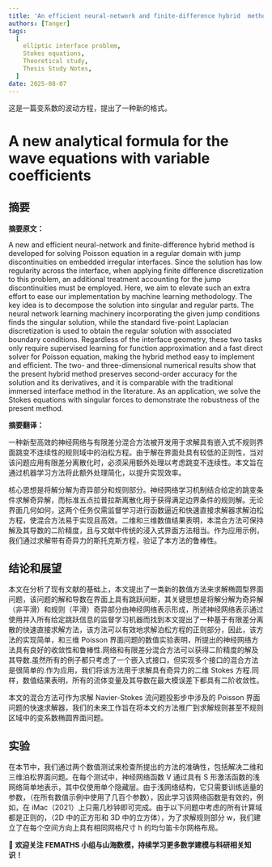 ```yaml
---
title: 'An efficient neural-network and finite-difference hybrid  method for elliptic interface problems with applications'
authors: [Tanger]
tags:
  [
    elliptic interface problem,
    Stokes equations,
    Theoretical study,
    Thesis Study Notes,
  ]
date: 2025-08-07
---
```


这是一篇变系数的波动方程，提出了一种新的格式。

# A new analytical formula for the wave equations with variable coefficients

## 摘要

**摘要原文：**

A new and efficient neural-network and finite-difference hybrid method is developed
for solving Poisson equation in a regular domain with jump discontinuities on embedded irregular interfaces. Since the solution has low regularity across the interface,
when applying finite difference discretization to this problem, an additional treatment
accounting for the jump discontinuities must be employed. Here, we aim to elevate
such an extra effort to ease our implementation by machine learning methodology.
The key idea is to decompose the solution into singular and regular parts. The neural
network learning machinery incorporating the given jump conditions finds the singular solution, while the standard five-point Laplacian discretization is used to obtain
the regular solution with associated boundary conditions. Regardless of the interface
geometry, these two tasks only require supervised learning for function approximation
and a fast direct solver for Poisson equation, making the hybrid method easy to implement and efficient. The two- and three-dimensional numerical results show that
the present hybrid method preserves second-order accuracy for the solution and its
derivatives, and it is comparable with the traditional immersed interface method in
the literature. As an application, we solve the Stokes equations with singular forces to
demonstrate the robustness of the present method.

**摘要翻译：**

一种新型高效的神经网络与有限差分混合方法被开发用于求解具有嵌入式不规则界面跳变不连续性的规则域中的泊松方程。由于解在界面处具有较低的正则性，当对该问题应用有限差分离散化时，必须采用额外处理以考虑跳变不连续性。本文旨在通过机器学习方法将此额外处理简化，以提升实现效率。

核心思想是将解分解为奇异部分和规则部分。神经网络学习机制结合给定的跳变条件求解奇异解，而标准五点拉普拉斯离散化用于获得满足边界条件的规则解。无论界面几何如何，这两个任务仅需监督学习进行函数逼近和快速直接求解器求解泊松方程，使混合方法易于实现且高效。二维和三维数值结果表明，本混合方法可保持解及其导数的二阶精度，且与文献中传统的浸入式界面方法相当。作为应用示例，我们通过求解带有奇异力的斯托克斯方程，验证了本方法的鲁棒性。

<!-- truncate -->

## 结论和展望

本文在分析了现有文献的基础上，本文提出了一类新的数值方法来求解椭圆型界面问题，该问题的解和导数在界面上具有跳跃间断，其关键思想是将解分解为奇异解（非平滑）和规则（平滑）奇异部分由神经网络表示形成，所述神经网络表示通过使用并入所有给定跳跃信息的监督学习机器而找到本文提出了一种基于有限差分离散的快速直接求解方法，该方法可以有效地求解泊松方程的正则部分，因此，该方法的实现简单，和三维 Poisson 界面问题的数值实验表明，所提出的神经网络方法具有良好的收敛性和鲁棒性.网络和有限差分混合方法可以获得二阶精度的解及其导数.虽然所有的例子都只考虑了一个嵌入式接口，但实现多个接口的混合方法是很简单的.作为应用，我们将该方法用于求解具有奇异力的二维 Stokes 方程.同样，数值结果表明，所有的流体变量及其导数在最大模误差下都具有二阶收敛性。

本文的混合方法可作为求解 Navier-Stokes 流问题投影步中涉及的 Poisson 界面问题的快速求解器，我们的未来工作旨在将本文的方法推广到求解规则甚至不规则区域中的变系数椭圆界面问题。

## 实验

在本节中，我们通过两个数值测试来检查所提出的方法的准确性，包括解决二维和三维泊松界面问题。在每个测试中，神经网络函数 V 通过具有 S 形激活函数的浅网络简单地表示，其中仅使用单个隐藏层。由于浅网络结构，它只需要训练适量的参数，（在所有数值示例中使用了几百个参数），因此学习该网络函数是有效的，例如，在 iMac（2021）上只需几秒钟即可完成。由于以下问题中考虑的所有计算域都是正则的，（2D 中的正方形和 3D 中的立方体），为了求解规则部分 w，我们建立了在每个空间方向上具有相同网格尺寸 h 的均匀笛卡尔网格布局。

📌 **欢迎关注 FEMATHS 小组与山海数模，持续学习更多数学建模与科研相关知识！**
